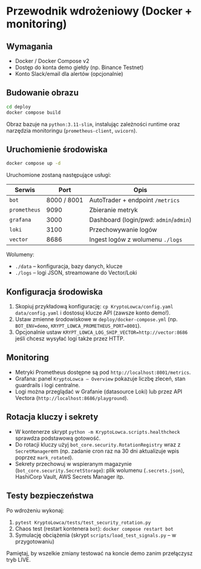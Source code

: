# Przewodnik wdrożeniowy (Docker + monitoring)

## Wymagania

- Docker / Docker Compose v2
- Dostęp do konta demo giełdy (np. Binance Testnet)
- Konto Slack/email dla alertów (opcjonalnie)

## Budowanie obrazu

```bash
cd deploy
docker compose build
```

Obraz bazuje na `python:3.11-slim`, instalując zależności runtime oraz narzędzia monitoringu (`prometheus-client`, `uvicorn`).

## Uruchomienie środowiska

```bash
docker compose up -d
```

Uruchomione zostaną następujące usługi:

| Serwis | Port | Opis |
| --- | --- | --- |
| `bot` | 8000 / 8001 | AutoTrader + endpoint `/metrics` |
| `prometheus` | 9090 | Zbieranie metryk |
| `grafana` | 3000 | Dashboard (login/pwd: `admin`/`admin`) |
| `loki` | 3100 | Przechowywanie logów |
| `vector` | 8686 | Ingest logów z wolumenu `./logs` |

Wolumeny:
- `./data` – konfiguracja, bazy danych, klucze
- `./logs` – logi JSON, streamowane do Vector/Loki

## Konfiguracja środowiska

1. Skopiuj przykładową konfigurację: `cp KryptoLowca/config.yaml data/config.yaml` i dostosuj klucze API (zawsze konto demo!).
2. Ustaw zmienne środowiskowe w `deploy/docker-compose.yml` (np. `BOT_ENV=demo`, `KRYPT_LOWCA_PROMETHEUS_PORT=8001`).
3. Opcjonalnie ustaw `KRYPT_LOWCA_LOG_SHIP_VECTOR=http://vector:8686` jeśli chcesz wysyłać logi także przez HTTP.

## Monitoring

- Metryki Prometheus dostępne są pod `http://localhost:8001/metrics`.
- Grafana: panel `KryptoLowca – Overview` pokazuje liczbę zleceń, stan guardrails i logi centralne.
- Logi można przeglądać w Grafanie (datasource Loki) lub przez API Vectora (`http://localhost:8686/playground`).

## Rotacja kluczy i sekrety

- W kontenerze skrypt `python -m KryptoLowca.scripts.healthcheck` sprawdza podstawową gotowość.
- Do rotacji kluczy użyj `bot_core.security.RotationRegistry` wraz z `SecretManager`em (np. zadanie cron raz na 30 dni aktualizuje wpis poprzez `mark_rotated`).
- Sekrety przechowuj w wspieranym magazynie (`bot_core.security.SecretStorage`): plik wolumenu (`.secrets.json`), HashiCorp Vault, AWS Secrets Manager itp.

## Testy bezpieczeństwa

Po wdrożeniu wykonaj:

1. `pytest KryptoLowca/tests/test_security_rotation.py`
2. Chaos test (restart kontenera `bot`): `docker compose restart bot`
3. Symulację obciążenia (skrypt `scripts/load_test_signals.py` – w przygotowaniu)

Pamiętaj, by wszelkie zmiany testować na koncie demo zanim przełączysz tryb LIVE.
